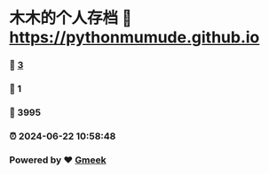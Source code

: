 # 木木的个人存档 :link: https://pythonmumude.github.io 
### :page_facing_up: [3](https://pythonmumude.github.io/tag.html) 
### :speech_balloon: 1 
### :hibiscus: 3995 
### :alarm_clock: 2024-06-22 10:58:48 
### Powered by :heart: [Gmeek](https://github.com/Meekdai/Gmeek)

